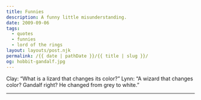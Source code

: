 ```yaml
---
title: Funnies
description: A funny little misunderstanding.
date: 2009-09-06
tags: 
  - quotes
  - funnies
  - lord of the rings
layout: layouts/post.njk
permalink: /{{ date | pathDate }}/{{ title | slug }}/
og: hobbit-gandalf.jpg
---
```


Clay: “What is a lizard that changes its color?”
Lynn: “A wizard that changes color? Gandalf right? He changed from grey to white.”

---
